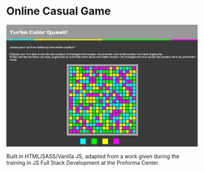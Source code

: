 # Online Casual Game

![Portfolio Page](./images/turbo.png)

Built in HTML/SASS/Vanilla JS, adapted from a work given during the training in JS Full Stack Development at the Proforma Center.